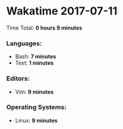 # Wakatime 2017-07-11

Time Total: **0 hours 9 minutes**

### Languages:
- Bash: **7 minutes** 
- Text: **1 minutes** 

### Editors:
- Vim: **9 minutes** 

### Operating Systems:
- Linux: **9 minutes** 


